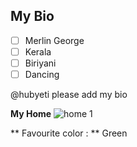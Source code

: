 ## My Bio
- [ ] Merlin George
- [ ] Kerala
- [ ] Biriyani
- [ ] Dancing

@hubyeti  please add my bio

**My Home**
![home 1](https://cloud.githubusercontent.com/assets/13497719/11686087/1dae0226-9ea4-11e5-9909-c1abcf22c7f4.png)

** Favourite color : ** Green
